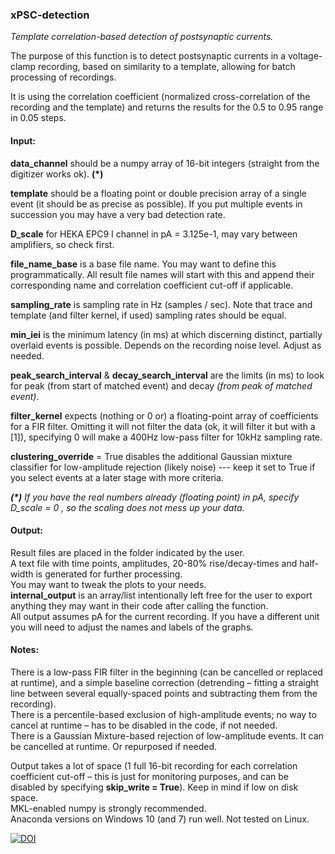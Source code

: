 ### xPSC-detection

<i> Template correlation-based detection of postsynaptic currents.</i>

The purpose of this function is to detect postsynaptic currents in a voltage-clamp recording, based on similarity to a template, allowing for batch processing of recordings.

It is using the correlation coefficient (normalized cross-correlation of the recording and the template) and returns the results for the 0.5 to 0.95 range in 0.05 steps.



#### Input:

<b>data_channel</b> should be a numpy array of 16-bit integers (straight from the digitizer works ok). <b>(*)</b>
	
<b>template</b> should be a floating point or double precision array of a single event (it should be as precise as possible). If you put multiple events in succession you may have a very bad detection rate.
		
<b>D_scale</b> for HEKA EPC9 I channel in pA = 3.125e-1, may vary between amplifiers, so check first.
     
<b>file_name_base</b> is a base file name. You may want to define this programmatically. All result file names will start with this and append their corresponding name and correlation coefficient cut-off if applicable.
     
<b>sampling_rate</b> is sampling rate in Hz (samples / sec). Note that trace and template (and filter kernel, if used) sampling rates should be equal.
    
<b>min_iei</b> is the minimum latency (in ms) at which discerning distinct, partially overlaid events is possible. Depends on the recording noise level. Adjust as needed.
    
<b>peak_search_interval</b> & <b>decay_search_interval</b> are the limits (in ms) to look for peak </i>(from start of matched event)</i> and decay <i>(from peak of matched event)</i>.

<b>filter_kernel</b> expects (nothing or 0 or) a floating-point array of coefficients for a FIR filter. Omitting it will not filter the data (ok, it will filter it but with a [1]), specifying 0 will make a 400Hz low-pass filter for 10kHz sampling rate.
    
<b>clustering_override</b> = True disables the additional Gaussian mixture classifier for low-amplitude rejection (likely noise) --- keep it set to True if you select events at a later stage with more criteria.

<i><b>(*)</b> If you have the real numbers already (floating point) in pA, specify D_scale = 0 , so the scaling does not mess up your data.</i>


#### Output:
Result files are placed in the folder indicated by the user.<br/>
A text file with time points, amplitudes, 20-80% rise/decay-times and half-width is generated for further processing.<br/>
You may want to tweak the plots to your needs.<br/>
<b>internal_output</b> is an array/list intentionally left free for the user to export anything they may want in their code after calling the function.<br/>
All output assumes pA for the current recording. If you have a different unit you will need to adjust the names and labels of the graphs.

#### Notes:
There is a low-pass FIR filter in the beginning (can be cancelled or replaced at runtime), and a simple baseline correction (detrending – fitting a straight line between several equally-spaced points and subtracting them from the recording).<br/>
There is a percentile-based exclusion of high-amplitude events; no way to cancel at runtime – has to be disabled in the code, if not needed.<br/>
There is a Gaussian Mixture-based rejection of low-amplitude events. It can be cancelled at runtime. Or repurposed if needed.<br/>

Output takes a lot of space (1 full 16-bit recording for each correlation coefficient cut-off – this is just for monitoring purposes, and can be disabled by specifying <b>skip_write = True</b>). Keep in mind if low on disk space.<br/>
MKL-enabled numpy is strongly recommended.<br/>
Anaconda versions on Windows 10 (and 7) run well. Not tested on Linux.<br/>

[![DOI](https://zenodo.org/badge/202560114.svg)](https://zenodo.org/badge/latestdoi/202560114)
